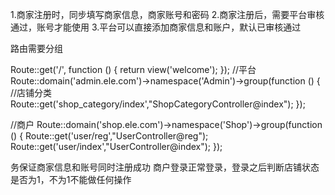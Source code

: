 1.商家注册时，同步填写商家信息，商家账号和密码
2.商家注册后，需要平台审核通过，账号才能使用
3.平台可以直接添加商家信息和账户，默认已审核通过



路由需要分组

Route::get('/', function () {
    return view('welcome');
});
//平台
Route::domain('admin.ele.com')->namespace('Admin')->group(function () {
    //店铺分类
    Route::get('shop_category/index',"ShopCategoryController@index");
    });

//商户
Route::domain('shop.ele.com')->namespace('Shop')->group(function () {
    Route::get('user/reg',"UserController@reg");
    Route::get('user/index',"UserController@index");
});


务保证商家信息和账号同时注册成功
商户登录正常登录，登录之后判断店铺状态是否为1，不为1不能做任何操作